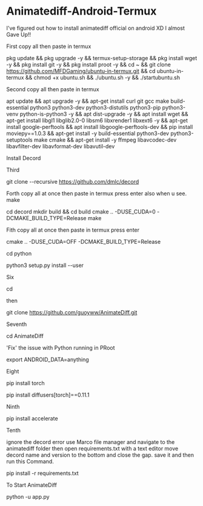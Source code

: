 # Animatediff-Android-Termux
I've figured out how to install animatediff official on android XD I almost Gave Up!!





First copy all then paste in termux


pkg update && pkg upgrade -y && termux-setup-storage && pkg install wget -y && pkg install git -y && pkg install proot -y && cd ~ && git clone https://github.com/MFDGaming/ubuntu-in-termux.git && cd ubuntu-in-termux && chmod +x ubuntu.sh && ./ubuntu.sh -y && ./startubuntu.sh


Second copy all then paste in termux

apt update && apt upgrade -y && apt-get install curl git gcc make build-essential python3 python3-dev python3-distutils python3-pip python3-venv python-is-python3 -y && apt dist-upgrade -y && apt install wget && apt-get install libgl1 libglib2.0-0 libsm6 libxrender1 libxext6 -y && apt-get install google-perftools &&
apt install libgoogle-perftools-dev && pip install moviepy==1.0.3 && apt-get install -y build-essential python3-dev python3-setuptools make cmake && apt-get install -y ffmpeg libavcodec-dev libavfilter-dev libavformat-dev libavutil-dev


Install Decord

Third

git clone --recursive https://github.com/dmlc/decord

Forth copy all at once then paste in termux press enter also when u see. make

cd decord
mkdir build && cd build
cmake .. -DUSE_CUDA=0 -DCMAKE_BUILD_TYPE=Release
make

Fith copy all at once then paste in termux press enter

cmake .. -DUSE_CUDA=OFF -DCMAKE_BUILD_TYPE=Release


cd python

python3 setup.py install --user

Six

cd

then

git clone https://github.com/guoyww/AnimateDiff.git

Seventh



cd AnimateDiff

'Fix' the issue with Python running in PRoot 

export ANDROID_DATA=anything

Eight

pip install torch

pip install diffusers[torch]==0.11.1

Ninth

pip install accelerate

Tenth

ignore the decord error use Marco file manager and navigate to the animatediff folder then open requirements.txt with a text editor move decord name and version to the bottom and close the gap. save it and then run this Command.

pip install -r requirements.txt

To Start AnimateDiff 

python -u app.py


















